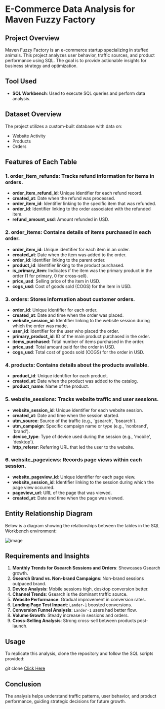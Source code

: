 # E-Commerce Data Analysis for Maven Fuzzy Factory

## Project Overview
Maven Fuzzy Factory is an e-commerce startup specializing in stuffed animals. This project analyzes user behavior, traffic sources, and product performance using SQL. The goal is to provide actionable insights for business strategy and optimization.

## Tool Used
- **SQL Workbench**: Used to execute SQL queries and perform data analysis.

## Dataset Overview
The project utilizes a custom-built database with data on:
- Website Activity
- Products
- Orders

## Features of Each Table

### 1. **order_item_refunds**: Tracks refund information for items in orders.
   - **order_item_refund_id**: Unique identifier for each refund record.
   - **created_at**: Date when the refund was processed.
   - **order_item_id**: Identifier linking to the specific item that was refunded.
   - **order_id**: Identifier linking to the order associated with the refunded item.
   - **refund_amount_usd**: Amount refunded in USD.

### 2. **order_items**: Contains details of items purchased in each order.
   - **order_item_id**: Unique identifier for each item in an order.
   - **created_at**: Date when the item was added to the order.
   - **order_id**: Identifier linking to the parent order.
   - **product_id**: Identifier linking to the product purchased.
   - **is_primary_item**: Indicates if the item was the primary product in the order (1 for primary, 0 for cross-sell).
   - **price_usd**: Selling price of the item in USD.
   - **cogs_usd**: Cost of goods sold (COGS) for the item in USD.

### 3. **orders**: Stores information about customer orders.
   - **order_id**: Unique identifier for each order.
   - **created_at**: Date and time when the order was placed.
   - **website_session_id**: Identifier linking to the website session during which the order was made.
   - **user_id**: Identifier for the user who placed the order.
   - **primary_product_id**: ID of the main product purchased in the order.
   - **items_purchased**: Total number of items purchased in the order.
   - **price_usd**: Total amount paid for the order in USD.
   - **cogs_usd**: Total cost of goods sold (COGS) for the order in USD.

### 4. **products**: Contains details about the products available.
   - **product_id**: Unique identifier for each product.
   - **created_at**: Date when the product was added to the catalog.
   - **product_name**: Name of the product.

### 5. **website_sessions**: Tracks website traffic and user sessions.
   - **website_session_id**: Unique identifier for each website session.
   - **created_at**: Date and time when the session started.
   - **utm_source**: Source of the traffic (e.g., 'gsearch', 'bsearch').
   - **utm_campaign**: Specific campaign name or type (e.g., 'nonbrand', 'brand').
   - **device_type**: Type of device used during the session (e.g., 'mobile', 'desktop').
   - **http_referer**: Referring URL that led the user to the website.

### 6. **website_pageviews**: Records page views within each session.
   - **website_pageview_id**: Unique identifier for each page view.
   - **website_session_id**: Identifier linking to the session during which the page view occurred.
   - **pageview_url**: URL of the page that was viewed.
   - **created_at**: Date and time when the page was viewed.

## Entity Relationship Diagram
Below is a diagram showing the relationships between the tables in the SQL Workbench environment:

![image](https://github.com/user-attachments/assets/7fcc3e16-32ba-4899-9a9e-61038dea1272)


## Requirements and Insights
1. **Monthly Trends for Gsearch Sessions and Orders**: Showcases Gsearch growth.
2. **Gsearch Brand vs. Non-brand Campaigns**: Non-brand sessions outpaced brand.
3. **Device Analysis**: Mobile sessions high, desktop conversion better.
4. **Channel Trends**: Gsearch is the dominant traffic source.
5. **Website Performance**: Gradual improvement in conversion rates.
6. **Landing Page Test Impact**: `Lander-1` boosted conversions.
7. **Conversion Funnel Analysis**: `Lander-1` users had better flow.
8. **Volume Growth**: Steady increase in sessions and orders.
9. **Cross-Selling Analysis**: Strong cross-sell between products post-launch.

## Usage
To replicate this analysis, clone the repository and follow the SQL scripts provided:

git clone [Click Here](https://github.com/HarshaVardhan1505/maven-fuzzy-factory.git)


## Conclusion
The analysis helps understand traffic patterns, user behavior, and product performance, guiding strategic decisions for future growth.

